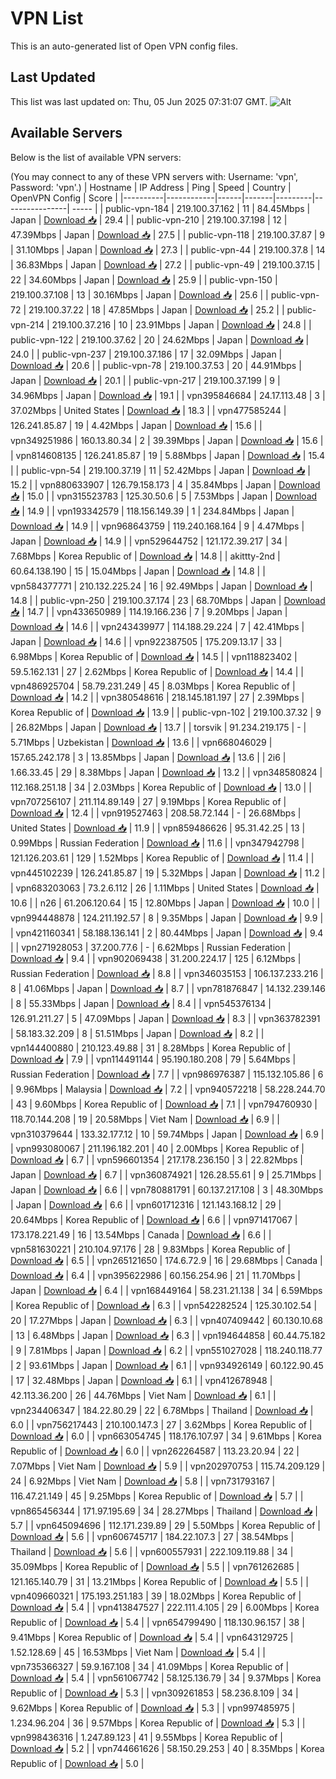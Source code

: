 # VPN List

This is an auto-generated list of Open VPN config files.

## Last Updated

This list was last updated on: Thu, 05 Jun 2025 07:31:07 GMT.
![Alt](https://repobeats.axiom.co/api/embed/186b98318ef1479477931607c1ad7d823f12451f.svg "Repobeats analytics image")

## Available Servers

Below is the list of available VPN servers:

(You may connect to any of these VPN servers with: Username: 'vpn', Password: 'vpn'.)
| Hostname | IP Address | Ping | Speed | Country | OpenVPN Config | Score |
|----------|------------|------|-------|---------|----------------| ----- |
| public-vpn-184 | 219.100.37.162 | 11 | 84.45Mbps | Japan | [Download 📥](./configs/server_0_JP.ovpn) | 29.4 |
| public-vpn-210 | 219.100.37.198 | 12 | 47.39Mbps | Japan | [Download 📥](./configs/server_1_JP.ovpn) | 27.5 |
| public-vpn-118 | 219.100.37.87 | 9 | 31.10Mbps | Japan | [Download 📥](./configs/server_2_JP.ovpn) | 27.3 |
| public-vpn-44 | 219.100.37.8 | 14 | 36.83Mbps | Japan | [Download 📥](./configs/server_3_JP.ovpn) | 27.2 |
| public-vpn-49 | 219.100.37.15 | 22 | 34.60Mbps | Japan | [Download 📥](./configs/server_4_JP.ovpn) | 25.9 |
| public-vpn-150 | 219.100.37.108 | 13 | 30.16Mbps | Japan | [Download 📥](./configs/server_5_JP.ovpn) | 25.6 |
| public-vpn-72 | 219.100.37.22 | 18 | 47.85Mbps | Japan | [Download 📥](./configs/server_6_JP.ovpn) | 25.2 |
| public-vpn-214 | 219.100.37.216 | 10 | 23.91Mbps | Japan | [Download 📥](./configs/server_7_JP.ovpn) | 24.8 |
| public-vpn-122 | 219.100.37.62 | 20 | 24.62Mbps | Japan | [Download 📥](./configs/server_8_JP.ovpn) | 24.0 |
| public-vpn-237 | 219.100.37.186 | 17 | 32.09Mbps | Japan | [Download 📥](./configs/server_9_JP.ovpn) | 20.6 |
| public-vpn-78 | 219.100.37.53 | 20 | 44.91Mbps | Japan | [Download 📥](./configs/server_10_JP.ovpn) | 20.1 |
| public-vpn-217 | 219.100.37.199 | 9 | 34.96Mbps | Japan | [Download 📥](./configs/server_11_JP.ovpn) | 19.1 |
| vpn395846684 | 24.17.113.48 | 3 | 37.02Mbps | United States | [Download 📥](./configs/server_12_US.ovpn) | 18.3 |
| vpn477585244 | 126.241.85.87 | 19 | 4.42Mbps | Japan | [Download 📥](./configs/server_13_JP.ovpn) | 15.6 |
| vpn349251986 | 160.13.80.34 | 2 | 39.39Mbps | Japan | [Download 📥](./configs/server_14_JP.ovpn) | 15.6 |
| vpn814608135 | 126.241.85.87 | 19 | 5.88Mbps | Japan | [Download 📥](./configs/server_15_JP.ovpn) | 15.4 |
| public-vpn-54 | 219.100.37.19 | 11 | 52.42Mbps | Japan | [Download 📥](./configs/server_16_JP.ovpn) | 15.2 |
| vpn880633907 | 126.79.158.173 | 4 | 35.84Mbps | Japan | [Download 📥](./configs/server_17_JP.ovpn) | 15.0 |
| vpn315523783 | 125.30.50.6 | 5 | 7.53Mbps | Japan | [Download 📥](./configs/server_18_JP.ovpn) | 14.9 |
| vpn193342579 | 118.156.149.39 | 1 | 234.84Mbps | Japan | [Download 📥](./configs/server_19_JP.ovpn) | 14.9 |
| vpn968643759 | 119.240.168.164 | 9 | 4.47Mbps | Japan | [Download 📥](./configs/server_20_JP.ovpn) | 14.9 |
| vpn529644752 | 121.172.39.217 | 34 | 7.68Mbps | Korea Republic of | [Download 📥](./configs/server_21_KR.ovpn) | 14.8 |
| akittty-2nd | 60.64.138.190 | 15 | 15.04Mbps | Japan | [Download 📥](./configs/server_22_JP.ovpn) | 14.8 |
| vpn584377771 | 210.132.225.24 | 16 | 92.49Mbps | Japan | [Download 📥](./configs/server_23_JP.ovpn) | 14.8 |
| public-vpn-250 | 219.100.37.174 | 23 | 68.70Mbps | Japan | [Download 📥](./configs/server_24_JP.ovpn) | 14.7 |
| vpn433650989 | 114.19.166.236 | 7 | 9.20Mbps | Japan | [Download 📥](./configs/server_25_JP.ovpn) | 14.6 |
| vpn243439977 | 114.188.29.224 | 7 | 42.41Mbps | Japan | [Download 📥](./configs/server_26_JP.ovpn) | 14.6 |
| vpn922387505 | 175.209.13.17 | 33 | 6.98Mbps | Korea Republic of | [Download 📥](./configs/server_27_KR.ovpn) | 14.5 |
| vpn118823402 | 59.5.162.131 | 27 | 2.62Mbps | Korea Republic of | [Download 📥](./configs/server_28_KR.ovpn) | 14.4 |
| vpn486925704 | 58.79.231.249 | 45 | 8.03Mbps | Korea Republic of | [Download 📥](./configs/server_29_KR.ovpn) | 14.2 |
| vpn380548616 | 218.145.181.197 | 27 | 2.39Mbps | Korea Republic of | [Download 📥](./configs/server_30_KR.ovpn) | 13.9 |
| public-vpn-102 | 219.100.37.32 | 9 | 26.82Mbps | Japan | [Download 📥](./configs/server_31_JP.ovpn) | 13.7 |
| torsvik | 91.234.219.175 | - | 5.71Mbps | Uzbekistan | [Download 📥](./configs/server_32_UZ.ovpn) | 13.6 |
| vpn668046029 | 157.65.242.178 | 3 | 13.85Mbps | Japan | [Download 📥](./configs/server_33_JP.ovpn) | 13.6 |
| 2i6 | 1.66.33.45 | 29 | 8.38Mbps | Japan | [Download 📥](./configs/server_34_JP.ovpn) | 13.2 |
| vpn348580824 | 112.168.251.18 | 34 | 2.03Mbps | Korea Republic of | [Download 📥](./configs/server_35_KR.ovpn) | 13.0 |
| vpn707256107 | 211.114.89.149 | 27 | 9.19Mbps | Korea Republic of | [Download 📥](./configs/server_36_KR.ovpn) | 12.4 |
| vpn919527463 | 208.58.72.144 | - | 26.68Mbps | United States | [Download 📥](./configs/server_37_US.ovpn) | 11.9 |
| vpn859486626 | 95.31.42.25 | 13 | 0.99Mbps | Russian Federation | [Download 📥](./configs/server_38_RU.ovpn) | 11.6 |
| vpn347942798 | 121.126.203.61 | 129 | 1.52Mbps | Korea Republic of | [Download 📥](./configs/server_39_KR.ovpn) | 11.4 |
| vpn445102239 | 126.241.85.87 | 19 | 5.32Mbps | Japan | [Download 📥](./configs/server_40_JP.ovpn) | 11.2 |
| vpn683203063 | 73.2.6.112 | 26 | 1.11Mbps | United States | [Download 📥](./configs/server_41_US.ovpn) | 10.6 |
| n26 | 61.206.120.64 | 15 | 12.80Mbps | Japan | [Download 📥](./configs/server_42_JP.ovpn) | 10.0 |
| vpn994448878 | 124.211.192.57 | 8 | 9.35Mbps | Japan | [Download 📥](./configs/server_43_JP.ovpn) | 9.9 |
| vpn421160341 | 58.188.136.141 | 2 | 80.44Mbps | Japan | [Download 📥](./configs/server_44_JP.ovpn) | 9.4 |
| vpn271928053 | 37.200.77.6 | - | 6.62Mbps | Russian Federation | [Download 📥](./configs/server_45_RU.ovpn) | 9.4 |
| vpn902069438 | 31.200.224.17 | 125 | 6.12Mbps | Russian Federation | [Download 📥](./configs/server_46_RU.ovpn) | 8.8 |
| vpn346035153 | 106.137.233.216 | 8 | 41.06Mbps | Japan | [Download 📥](./configs/server_47_JP.ovpn) | 8.7 |
| vpn781876847 | 14.132.239.146 | 8 | 55.33Mbps | Japan | [Download 📥](./configs/server_48_JP.ovpn) | 8.4 |
| vpn545376134 | 126.91.211.27 | 5 | 47.09Mbps | Japan | [Download 📥](./configs/server_49_JP.ovpn) | 8.3 |
| vpn363782391 | 58.183.32.209 | 8 | 51.51Mbps | Japan | [Download 📥](./configs/server_50_JP.ovpn) | 8.2 |
| vpn144400880 | 210.123.49.88 | 31 | 8.28Mbps | Korea Republic of | [Download 📥](./configs/server_51_KR.ovpn) | 7.9 |
| vpn114491144 | 95.190.180.208 | 79 | 5.64Mbps | Russian Federation | [Download 📥](./configs/server_52_RU.ovpn) | 7.7 |
| vpn986976387 | 115.132.105.86 | 6 | 9.96Mbps | Malaysia | [Download 📥](./configs/server_53_MY.ovpn) | 7.2 |
| vpn940572218 | 58.228.244.70 | 43 | 9.60Mbps | Korea Republic of | [Download 📥](./configs/server_54_KR.ovpn) | 7.1 |
| vpn794760930 | 118.70.144.208 | 19 | 20.58Mbps | Viet Nam | [Download 📥](./configs/server_55_VN.ovpn) | 6.9 |
| vpn310379644 | 133.32.177.12 | 10 | 59.74Mbps | Japan | [Download 📥](./configs/server_56_JP.ovpn) | 6.9 |
| vpn993080067 | 211.196.182.201 | 40 | 2.00Mbps | Korea Republic of | [Download 📥](./configs/server_57_KR.ovpn) | 6.7 |
| vpn596601354 | 217.178.236.150 | 3 | 22.82Mbps | Japan | [Download 📥](./configs/server_58_JP.ovpn) | 6.7 |
| vpn360874921 | 126.28.55.61 | 9 | 25.71Mbps | Japan | [Download 📥](./configs/server_59_JP.ovpn) | 6.6 |
| vpn780881791 | 60.137.217.108 | 3 | 48.30Mbps | Japan | [Download 📥](./configs/server_60_JP.ovpn) | 6.6 |
| vpn601712316 | 121.143.168.12 | 29 | 20.64Mbps | Korea Republic of | [Download 📥](./configs/server_61_KR.ovpn) | 6.6 |
| vpn971417067 | 173.178.221.49 | 16 | 13.54Mbps | Canada | [Download 📥](./configs/server_62_CA.ovpn) | 6.6 |
| vpn581630221 | 210.104.97.176 | 28 | 9.83Mbps | Korea Republic of | [Download 📥](./configs/server_63_KR.ovpn) | 6.5 |
| vpn265121650 | 174.6.72.9 | 16 | 29.68Mbps | Canada | [Download 📥](./configs/server_64_CA.ovpn) | 6.4 |
| vpn395622986 | 60.156.254.96 | 21 | 11.70Mbps | Japan | [Download 📥](./configs/server_65_JP.ovpn) | 6.4 |
| vpn168449164 | 58.231.21.138 | 34 | 6.59Mbps | Korea Republic of | [Download 📥](./configs/server_66_KR.ovpn) | 6.3 |
| vpn542282524 | 125.30.102.54 | 20 | 17.27Mbps | Japan | [Download 📥](./configs/server_67_JP.ovpn) | 6.3 |
| vpn407409442 | 60.130.10.68 | 13 | 6.48Mbps | Japan | [Download 📥](./configs/server_68_JP.ovpn) | 6.3 |
| vpn194644858 | 60.44.75.182 | 9 | 7.81Mbps | Japan | [Download 📥](./configs/server_69_JP.ovpn) | 6.2 |
| vpn551027028 | 118.240.118.77 | 2 | 93.61Mbps | Japan | [Download 📥](./configs/server_70_JP.ovpn) | 6.1 |
| vpn934926149 | 60.122.90.45 | 17 | 32.48Mbps | Japan | [Download 📥](./configs/server_71_JP.ovpn) | 6.1 |
| vpn412678948 | 42.113.36.200 | 26 | 44.76Mbps | Viet Nam | [Download 📥](./configs/server_72_VN.ovpn) | 6.1 |
| vpn234406347 | 184.22.80.29 | 22 | 6.78Mbps | Thailand | [Download 📥](./configs/server_73_TH.ovpn) | 6.0 |
| vpn756217443 | 210.100.147.3 | 27 | 3.62Mbps | Korea Republic of | [Download 📥](./configs/server_74_KR.ovpn) | 6.0 |
| vpn663054745 | 118.176.107.97 | 34 | 9.61Mbps | Korea Republic of | [Download 📥](./configs/server_75_KR.ovpn) | 6.0 |
| vpn262264587 | 113.23.20.94 | 22 | 7.07Mbps | Viet Nam | [Download 📥](./configs/server_76_VN.ovpn) | 5.9 |
| vpn202970753 | 115.74.209.129 | 24 | 6.92Mbps | Viet Nam | [Download 📥](./configs/server_77_VN.ovpn) | 5.8 |
| vpn731793167 | 116.47.21.149 | 45 | 9.25Mbps | Korea Republic of | [Download 📥](./configs/server_78_KR.ovpn) | 5.7 |
| vpn865456344 | 171.97.195.69 | 34 | 28.27Mbps | Thailand | [Download 📥](./configs/server_79_TH.ovpn) | 5.7 |
| vpn645094696 | 112.171.239.89 | 29 | 5.50Mbps | Korea Republic of | [Download 📥](./configs/server_80_KR.ovpn) | 5.6 |
| vpn606745717 | 184.22.107.3 | 27 | 38.54Mbps | Thailand | [Download 📥](./configs/server_81_TH.ovpn) | 5.6 |
| vpn600557931 | 222.109.119.88 | 34 | 35.09Mbps | Korea Republic of | [Download 📥](./configs/server_82_KR.ovpn) | 5.5 |
| vpn761262685 | 121.165.140.79 | 31 | 13.21Mbps | Korea Republic of | [Download 📥](./configs/server_83_KR.ovpn) | 5.5 |
| vpn409660321 | 175.193.251.183 | 39 | 18.02Mbps | Korea Republic of | [Download 📥](./configs/server_84_KR.ovpn) | 5.4 |
| vpn413847527 | 222.111.4.105 | 29 | 6.00Mbps | Korea Republic of | [Download 📥](./configs/server_85_KR.ovpn) | 5.4 |
| vpn654799490 | 118.130.96.157 | 38 | 9.41Mbps | Korea Republic of | [Download 📥](./configs/server_86_KR.ovpn) | 5.4 |
| vpn643129725 | 1.52.128.69 | 45 | 16.53Mbps | Viet Nam | [Download 📥](./configs/server_87_VN.ovpn) | 5.4 |
| vpn735366327 | 59.9.167.108 | 34 | 41.09Mbps | Korea Republic of | [Download 📥](./configs/server_88_KR.ovpn) | 5.4 |
| vpn561067742 | 58.125.136.79 | 34 | 9.37Mbps | Korea Republic of | [Download 📥](./configs/server_89_KR.ovpn) | 5.3 |
| vpn309261853 | 58.236.8.109 | 34 | 9.62Mbps | Korea Republic of | [Download 📥](./configs/server_90_KR.ovpn) | 5.3 |
| vpn997485975 | 1.234.96.204 | 36 | 9.57Mbps | Korea Republic of | [Download 📥](./configs/server_91_KR.ovpn) | 5.3 |
| vpn998436316 | 1.247.89.123 | 41 | 9.55Mbps | Korea Republic of | [Download 📥](./configs/server_92_KR.ovpn) | 5.2 |
| vpn744661626 | 58.150.29.253 | 40 | 8.35Mbps | Korea Republic of | [Download 📥](./configs/server_93_KR.ovpn) | 5.0 |
